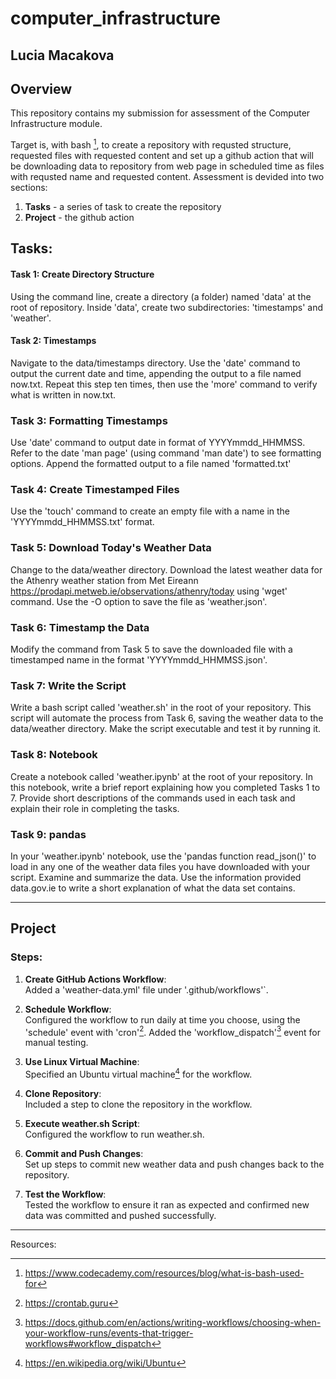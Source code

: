 # computer_infrastructure
## Lucia Macakova
## Overview

This repository contains my submission for assessment of  the Computer Infrastructure module.

Target is, with bash [^1], to create a  repository with requsted structure, requested files with requested content and  set up a github action that will be downloading data to repository from web page in scheduled time as files with requsted name and requested content.
Assessment is devided into two sections:

1. **Tasks** - a series of task to create the repository
2. **Project** - the github action

## Tasks: 

#### **Task 1: Create Directory Structure**
Using the command line, create a directory (a folder) named 'data' at the root of repository. Inside 'data', create two subdirectories: 'timestamps' and 'weather'.

#### **Task 2: Timestamps**
Navigate to the data/timestamps directory. Use the 'date' command to output the current date and time, appending the output to a file named now.txt. Repeat this step ten times, then use the 'more' command to verify what is written in now.txt.

### **Task 3: Formatting Timestamps**
Use 'date' command to output date in format of YYYYmmdd_HHMMSS. Refer to the date 'man page' (using  command 'man date') to see formatting options. Append the formatted output to a file named 'formatted.txt'

### **Task 4: Create Timestamped Files**
Use the 'touch' command to create an empty file with a name in the 'YYYYmmdd_HHMMSS.txt' format.

### **Task 5: Download Today's Weather Data**
Change to the data/weather directory. Download the latest weather data for the Athenry weather station from Met Eireann https://prodapi.metweb.ie/observations/athenry/today using 'wget' command. Use the -O <filename> option to save the file as 'weather.json'.

### **Task 6: Timestamp the Data**
Modify the command from Task 5 to save the downloaded file with a timestamped name in the format 'YYYYmmdd_HHMMSS.json'.

### **Task 7: Write the Script**
Write a bash script called 'weather.sh' in the root of your repository. This script will automate the process from Task 6, saving the weather data to the data/weather directory. Make the script executable and test it by running it.

### **Task 8: Notebook**
Create a notebook called 'weather.ipynb' at the root of your repository. In this notebook, write a brief report explaining how you completed Tasks 1 to 7. Provide short descriptions of the commands used in each task and explain their role in completing the tasks.

### **Task 9: pandas**
In your 'weather.ipynb' notebook, use the 'pandas function read_json()' to load in any one of the weather data files you have downloaded with your script. Examine and summarize the data. Use the information provided data.gov.ie to write a short explanation of what the data set contains.

---

## Project

### Steps:
1. **Create GitHub Actions Workflow**:  
   Added a 'weather-data.yml' file under '.github/workflows'`.

2. **Schedule Workflow**:  
   Configured the workflow to run daily at time you choose, using the 'schedule' event with 'cron'[^2]. Added the 'workflow_dispatch'[^3] event for manual testing.

3. **Use Linux Virtual Machine**:  
   Specified an Ubuntu virtual machine[^4] for the workflow.

4. **Clone Repository**:  
   Included a step to clone the repository in the workflow.

5. **Execute weather.sh Script**:  
   Configured the workflow to run weather.sh.

6. **Commit and Push Changes**:  
   Set up steps to commit new weather data and push changes back to the repository.

7. **Test the Workflow**:  
   Tested the workflow to ensure it ran as expected and confirmed new data was committed and pushed successfully.

---
Resources:
[^1]: https://www.codecademy.com/resources/blog/what-is-bash-used-for
[^2]: https://crontab.guru
[^3]: https://docs.github.com/en/actions/writing-workflows/choosing-when-your-workflow-runs/events-that-trigger-workflows#workflow_dispatch
[^4]: https://en.wikipedia.org/wiki/Ubuntu
